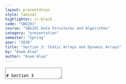 ```yaml
---
layout: presentation
style: laminal
highlighter: ir-black
code: "SBE201"
course: "SBE201 Data Structures and Algorithms"
category: "presentation"
semester: "Spring"
year: "2020"
title: "Section 3: Static Arrays and Dynamic Arrays"
by: "Asem Alaa"
author: "Asem Alaa"
---
```



<textarea id="source" markdown="1">

# Section 3

## Introduction to Arrays

##### Presentation by *Asem Alaa*

{% include presentation-margins.html %}

---
class: left, top
## Introduction to Arrays

--
#### Arrays structures, are:

--
* The .green[**simplest**] data structure.
--
* Placed .blue[**contiguously**] in memory.
--
* Referred by the .blue[**address of the first element**].
--
* .green[**Simple**] iterations using for-loops.



--
#### Arrays can be constructed on:

--
* Stack Memory => **Static Arrays**
--
* Heap Memory => **Dynamic Arrays**

---
class: left, top
## Static Arrays

--
* .red[**Limited** in size].
--
* .red[**Size** determined at **compile-time**].
--
* .green[Automatic memory management.]

---
class: left, top
### Constructing Static Array

--
<img src="/gallery/dna_array.svg" style="width:80%;">


--
```c++
// Construction of array-of-integers with size 10.
int array1[10];

// Construction of array-of-characters with size 150.
char array2[150];

// Construction + Initialization of array-of-doubles with size 4
double physicalConstants[] = { 3.1415926 , 2.717 , 1.618 , 1.0 };

// Construction + Initialization of array-of-characters of size 6
char dna[] = { 'A' , 'A' , 'C' , 'T' , 'G' , 'C' };
```
---
class: left, top
### Accessing Elements of Array

--
`double a[10]; // Declaration`



--
To access array elements,

--
* First element => `a[0]`.
--
* Base pointer => the address of first element => `&a[0]`.
--
* Second element => `a[1]`.
--
* index = offset = distance from `a[0]`.


---
class: left, top
#### Example: Factorials Sequence

Let `factorial` an integer array holding a lookup table for factorial numbers

--
```c++
int factorial[5];

factorial[0] = 1;
factorial[1] = 1;
factorial[2] = 2 * factorial[1];
factorial[3] = 3 * factorial[2];
factorial[4] = 4 * factorial[3];

```

---
#### Example: DNA Sequence

class: left, top
Let `dna` a sequence of some genetic region.

.center[<img src="/gallery/dna-rna-double-helix-rotating-animation-13.gif" style="width:15%">]

--
```c++
// Alternative way of Construction + Initialization
// of array-of-characters of size 6
char dna[] = { 'A' , 'A' , 'C' , 'T' , 'G' , 'C' };

std::cout << dna[0] << std::endl; // Prints: A

dna[1] = 'T'; // Modifies the second element to 'T'.

std::cout << dna[1] << std::endl; // Prints: T
```

---
class: left, top
### Iterating Over Static Array

--
```c++
for( int i = 0; i < 6 ; ++i )
{
    std::cout << dna[i] << ", ";
}

std::cout << "\n";
```

---
class: left, top
#### Application: Compute Average of Array

--
Implement the following mean function (logic), to calculate the average of array elements.

--
$$ \bar{x} = \frac{1}{n}\left (\sum_{i=1}^n{x_i}\right ) = \frac{x_1+x_2+\cdots +x_n}{n} $$


--
```c++
double mean( double *array , int size )
{
    double sum = 0;
    for( int i = 0 ; i < size ; ++i )
        sum = sum + array[ i ];
    return sum / size;
}
int main()
{
    double ecg_samples[] = { 9.1 , 12.9, 12.4, 15.2, 19.0, 23.3 };
    double ecg_mean = mean( &ecg_samples[0] , 6 );
}
```
---
class: left, top
## Dynamic Arrays

--
* Lives on .blue[**Heap Memory**].
--
* .green[**Flexibility**]: **Size** determined at compilation or run-time .
--
* You can construct .green[**very large**].
--
* You .red[**need to manually delete dynamic arrays**].

---
class: left, top
### Constructing Dynamic Array

```c++
// Construction of array-of-integers with arbitrary.
int size = 0;
std::cin >> size; // size determined at run-time.

// You cannot construct static arrays with an arbitrary size
// like in dynamic array.
int *array1 = new int[ size ];

// Construction of array-of-characters with size 150000 
// (around 150 Mega Bytes in memory).
char dna_chromosome11 = new char[ 150000 ];
```

--
Any typo? :suspect:

---
class: left, top
### Constructing Dynamic Array

```c++
// Construction of array-of-integers with arbitrary.
int size = 0;
std::cin >> size; // size determined at run-time.

// You cannot construct static arrays with an arbitrary size
// like in dynamic array.
int *array1 = new int[ size ];

// Construction of array-of-characters with size 150000 
// (around 150 Mega Bytes in memory).
char *dna_chromosome11 = new char[ 150000 ];
```

Any typo? :feelsgood:

---
class: left, top
### Memory Management

```c++
int *array1 = new int[ 900 ];

char *dna_chromosome11 = new char[ 150000 ];

// Load some DNA from external file to the constructed array
loadDNA( dna_chromosome11 , 150000 , 
        "/home/user/chromosomes/some-dna.txt");

// Do some interesting analysis on your genome.
someInterestingFunction( &dna_chromosome11[0] , 150000 );

// Another operations on array1
anotherInterestingFunction( &array1[0] , 900 );

// After we no longer need array1,
delete [] array1; // Note the square brackets!
delete [] dna_chromosome11;
```

---
class: left, top
## Special Case: Array of Characters (String)

```c++
// Alternative way of Construction + Initialization of 
// array-of-characters of size 6
char dna[] = { 'A' , 'A' , 'C' , 'T' , 'G' , 'C' , '\0'};

std::cout << dna << "\n"; // Prints: AACTGC

// Alternatively, it is always recommended to use 'std::string'
std::string dna2 = "AACTGC"
std::cout << dna2 << "\n";
```

---
class: left, top
## Basic Operations on Static and Dynamic Arrays

### Copying between arrays

--
Assume that you want to copy an array to another array (either static or dynamic).

```c++
#include <algorithm> // Needed for std::copy
#include <iostream> // Needed for std::cout
int main()
{
    char dna1[] = { 'A' , 'A' , 'C' , 'T' , 'G' , 'C' , '\0'};

    char dna2[ 7 ];

    std::copy( &dna1[0] , &dna1[6] , &dna2[0] );

    std::cout << dna2 << std::endl;
}
```


---
class: left, top
## `std::copy`

--
```c++
std::copy( &dna1[0] , &dna1[6] , &dna2[0] );
```

--
To copy from **source** array to **target** array:


--
1. Address of first element of **source** array.
--
2. Address of last element of **source** array.
--
3. Address of first element of **target** array.


--
Equivalent to:

```c++
for( int i = 0 ; i < 7 ; ++i )
{
    dna2[i] = dna1[i];
}
```



---
### Arrays ∩ `struct`
#### Revisiting `struct`

--
```c++
double area( double w , double h )
{
    return w * h;
}
```

--
```c++
struct Rectangle
{
    double w;
    double h;
};
```

--
* `Rectangle` is now a user-defined type, 
--
* consists of two `double`s.

---
### Arrays ∩ `struct`
#### Revisiting `struct` (cont'd)

```c++
struct Rectangle
{
    double w; // First member
    double h; // Second member
}; // Don't forget a semicolon here!

double area( Rectangle rectangle )
{
    return rectangle.w * rectangle.h;
}
// By the way..
double area2( Rectangle *prect )
{
    return prect->w * prect->h;
}
```

---
### Arrays ∩ `struct`
#### Revisiting `struct` (cont'd)

```c++
int main()
{
    Rectangle rect;
    rect.w = 3;
    rect.h = 5;
    
    std::cout << area( rect ) << std::endl;
    std::cout << area2( &rect ) << std::endl;
    return 0;
}
```

---
class: left, top
### Arrays ∩ `struct`

Consider a function that returns the summation of array.

--
```c++
int sum( int *arr, int size )
{
    int sum = 0;
    for( int i = 0; i < size ; ++i )
    {
        sum += arr[ i ];
    }
    return sum;
}
```
--
Can we do better?


---
class: left, top
### Arrays ∩ `struct`

We may also package an array with its size, using `struct`

--
```c++
struct IntegerArray
{
    int *data;
    int size;
};

int sum( IntegerArray array )
{
    int sum = 0;
    for( int i = 0; i < array.size ; ++i )
    {
        sum += array.data[ i ];
    }
    return sum;
}
```

---
class: left, top
### Arrays ∩ `struct`

```c++
int main()
{
    IntegerArray array;
    array.data = new int[10]; 
    array.size = 10;
    std::cout << sum( array ) << std::endl;
    
    // We still need to delete the array on the heap
    delete [] array.data;
}
```

---
### `struct` for returning multiple values
#### Example 1: Find the roots

$$ax^2 + bx + c = 0$$

Recall the exercise of lab 2..  

```c++
void root( double a, double b, double c, double &x1, double &x2)
{
    double delta = std::sqrt( b*b - 4*a*c);
    x1 = (-b - delta)/(2*a);
    x2 = (-b + delta)/(2*a);
}
int main(int argc, char **argv)
{
    double a,b,c,x1,x2; std::cin >> a >> b >> c;
    root(a, b, c, x1, x2);
    std::cout << x1 << "\n" << x2 << "\n";
}
```


---
### `struct` for returning multiple values
#### Example 1: Find the roots
```c++
struct Roots
{  
    double x1; double x2; 
};
Roots root( double a, double b, double c)
{
    Roots r;
    double delta = std::sqrt( b*b - 4*a*c);
    r.x1 = (-b - delta)/(2*a);
    r.x2 = (-b + delta)/(2*a);
    return r;
}
int main()
{
    double a,b,c; std::cin >> a >> b >> c;
    Roots r = root(a, b, c);
    std::cout << r.x1 << "\n" << r.x2 << "\n";
}// Try online: http://cpp.sh/9tkdv
```

---
class: left, top
### `struct` for returning multiple values

#### Example 2: ECG statistics

--
```c++
struct ECGArray // We could name it also DoubleArray
{
    double *data;
    int size;
}

struct Statistics
{
    double mean;
    double variance;
    double min;
    double max;
}
```

---
class: left, top
### `struct` for returning multiple values

#### Example 2: ECG statistics (cont'd)


```c++
// Very self-explaining function header!
Statistics analyzeECG( ECGArray ecg )
{
    Statistics analysis; 

    analysis.mean = // Some logic here
    analysis.variance = // Some logic there
    analysis.max = //
    analysis.min = //
    return analysis;
}
```

---
class: left, top
# Thank you

{% include presentation-margins.html %}

</textarea>
